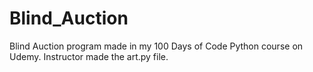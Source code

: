 # Blind_Auction
Blind Auction program made in my 100 Days of Code Python course on Udemy. Instructor made the art.py file.
